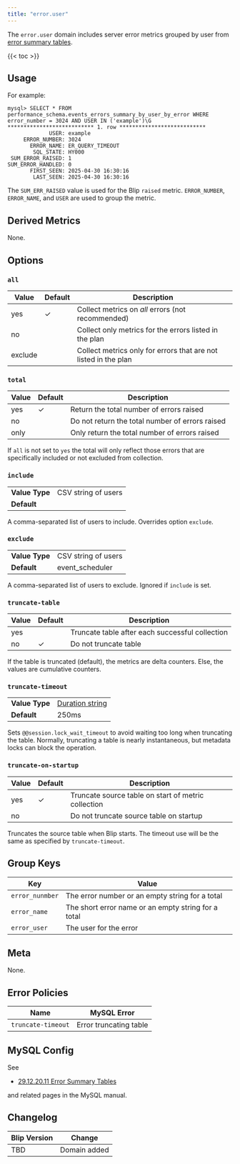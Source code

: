 ```yaml
---
title: "error.user"
---
```


The `error.user` domain includes server error metrics grouped by user from [error summary tables](https://dev.mysql.com/doc/refman/en/performance-schema-error-summary-tables.html).

{{< toc >}}

## Usage 

For example:

```
mysql> SELECT * FROM performance_schema.events_errors_summary_by_user_by_error WHERE error_number = 3024 AND USER IN ('example')\G
*************************** 1. row ***************************
             USER: example
     ERROR_NUMBER: 3024
       ERROR_NAME: ER_QUERY_TIMEOUT
        SQL_STATE: HY000
 SUM_ERROR_RAISED: 1
SUM_ERROR_HANDLED: 0
       FIRST_SEEN: 2025-04-30 16:30:16
        LAST_SEEN: 2025-04-30 16:30:16
```

The `SUM_ERR_RAISED` value is used for the Blip `raised` metric. `ERROR_NUMBER`, `ERROR_NAME`, and `USER` are used to group the metric.

## Derived Metrics

None.

## Options

### `all`

|Value|Default|Description|
|-----|-------|-----------|
|yes  |&check; |Collect metrics on _all_ errors (not recommended)|
|no   | |Collect only metrics for the errors listed in the plan|
|exclude| |Collect metrics only for errors that are not listed in the plan|

### `total`

|Value|Default|Description|
|-----|-------|-----------|
|yes  |&check; |Return the total number of errors raised|
|no   | |Do not return the total number of errors raised|
|only| |Only return the total number of errors raised|

If `all` is not set to `yes` the total will only reflect those errors that are specifically included or not excluded from collection.

### `include`

| | |
|---|---|
|**Value Type**|CSV string of users|
|**Default**||

A comma-separated list of users to include. Overrides option `exclude`. 

### `exclude`

| | |
|---|---|
|**Value Type**|CSV string of users|
|**Default**|event_scheduler|

A comma-separated list of users to exclude. Ignored if `include` is set. 

### `truncate-table`

|Value|Default|Description|
|---|---|---|
|yes| |Truncate table after each successful collection|
|no|&check; |Do not truncate table|

If the table is truncated (default), the metrics are delta counters.
Else, the values are cumulative counters.

### `truncate-timeout`

| | |
|---|---|
|**Value Type**|[Duration string](https://pkg.go.dev/time#ParseDuration)|250ms|
|**Default**|250ms|

Sets `@@session.lock_wait_timeout` to avoid waiting too long when truncating the table.
Normally, truncating a table is nearly instantaneous, but metadata locks can block the operation.

### `truncate-on-startup`

|Value|Default|Description|
|---|---|---|
|yes|&check;|Truncate source table on start of metric collection|
|no| |Do not truncate source table on startup|

Truncates the source table when Blip starts. The timeout use will be the same as specified by `truncate-timeout`.

## Group Keys

|Key|Value|
|---|---|
|`error_nunmber`|The error number or an empty string for a total|
|`error_name`|The short error name or an empty string for a total|
|`error_user`|The user for the error|

## Meta

None.

## Error Policies

|Name|MySQL Error|
|----|-----------|
|`truncate-timeout`|Error truncating table|

## MySQL Config

See
* [29.12.20.11 Error Summary Tables](https://dev.mysql.com/doc/refman/8.4/en/performance-schema-error-summary-tables.html)

and related pages in the MySQL manual.

## Changelog

|Blip Version|Change|
|------------|------|
|TBD      |Domain added|